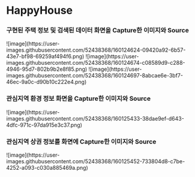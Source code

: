 # HappyHouse
<h3>구현된 주택 정보 및 검색된 데이터 화면을 Capture한 이미지와 Source</h3>  
![image](https://user-images.githubusercontent.com/52438368/160124624-09420a92-6b57-43e7-bf98-69259af494f6.png)   
![image](https://user-images.githubusercontent.com/52438368/160124674-c08589d9-c288-4946-95d7-802b9b2e8f85.png)  
![image](https://user-images.githubusercontent.com/52438368/160124697-8abcae6e-3bf7-46ec-9a0c-d90b10c222e4.png)  
<h3>관심지역 환경 정보 화면을 Capture한 이미지와 Source</h3>  
![image](https://user-images.githubusercontent.com/52438368/160125433-38dae9ef-d643-4dfc-971c-97da915e3c37.png)<br/>  
<h3>관심지역 상권 정보를 화면에 Capture한 이미지와 Source</h3>  
![image](https://user-images.githubusercontent.com/52438368/160125452-733804d8-c7be-4252-a093-c030a885469a.png)<br/>  
